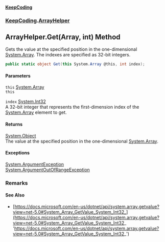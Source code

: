 #### [KeepCoding](index.md 'index')
### [KeepCoding](KeepCoding.md 'KeepCoding').[ArrayHelper](KeepCoding_ArrayHelper.md 'KeepCoding.ArrayHelper')
## ArrayHelper.Get(Array, int) Method
Gets the value at the specified position in the one-dimensional [System.Array](https://docs.microsoft.com/en-us/dotnet/api/System.Array 'System.Array'). The indexes are specified as 32-bit integers.  
```csharp
public static object Get(this System.Array @this, int index);
```
#### Parameters
<a name='KeepCoding_ArrayHelper_Get(System_Array_int)_this'></a>
`this` [System.Array](https://docs.microsoft.com/en-us/dotnet/api/System.Array 'System.Array')  
`this`
  
<a name='KeepCoding_ArrayHelper_Get(System_Array_int)_index'></a>
`index` [System.Int32](https://docs.microsoft.com/en-us/dotnet/api/System.Int32 'System.Int32')  
A 32-bit integer that represents the first-dimension index of the [System.Array](https://docs.microsoft.com/en-us/dotnet/api/System.Array 'System.Array') element to get.
  
#### Returns
[System.Object](https://docs.microsoft.com/en-us/dotnet/api/System.Object 'System.Object')  
The value at the specified position in the one-dimensional [System.Array](https://docs.microsoft.com/en-us/dotnet/api/System.Array 'System.Array').
#### Exceptions
[System.ArgumentException](https://docs.microsoft.com/en-us/dotnet/api/System.ArgumentException 'System.ArgumentException')  
[System.ArgumentOutOfRangeException](https://docs.microsoft.com/en-us/dotnet/api/System.ArgumentOutOfRangeException 'System.ArgumentOutOfRangeException')  
### Remarks
#### See Also
- [https://docs.microsoft.com/en-us/dotnet/api/system.array.getvalue?view=net-5.0#System_Array_GetValue_System_Int32_](https://docs.microsoft.com/en-us/dotnet/api/system.array.getvalue?view=net-5.0#System_Array_GetValue_System_Int32_ 'https://docs.microsoft.com/en-us/dotnet/api/system.array.getvalue?view=net-5.0#System_Array_GetValue_System_Int32_')
